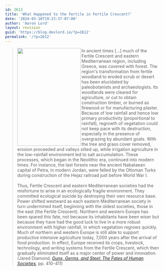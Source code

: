 ```yaml
---
id: 2612
title: 'What Happened to the Fertile in Fertile Crescent?'
date: '2024-03-10T19:23:37-07:00'
author: 'Aaron Lord'
layout: revision
guid: 'https://blog.devlord.io/?p=2612'
permalink: '/?p=2612'
---
```


<blockquote><a href="http://www.amazon.com/gp/product/0393317552?ie=UTF8&amp;tag=lord1689-20&amp;linkCode=as2&amp;camp=1789&amp;creative=390957&amp;creativeASIN=0393317552"><img align="left" border="0" height="320" src="http://1.bp.blogspot.com/_OZWxOfjIgdA/TLE_rTRUXNI/AAAAAAAAJXg/exOF9Bu_P3k/s320/ggas.jpg" width="207" /></a>In ancient times [...] much of the Fertile Crescent and eastern Mediterranean region, including Greece, was covered with forest. The region's transformation from fertile woodland to eroded scrub or desert has been elucidated by paleobotanists and archaeologists. Its woodlands were cleared for agriculture, or cut to obtain construction timber, or burned as firewood or for manufacturing plaster. Because of low rainfall and hence low primary productivity (proportional to rainfall), regrowth of vegetation could not keep pace with its destruction, especially in the presence of overgrazing by abundant goats.  With the tree and grass cover removed, erosion proceeded and valleys silted up, while irrigation agriculture in the low-rainfall environment led to salt accumulation. These processes, which began in the Neolithic era, continued into modern times. For instance, the last forests near the ancient Nabataean capital of Petra, in modern Jordan, were felled by the Ottoman Turks during construction of the Hejaz railroad just before World War I.<br /><br />Thus, Fertile Crescent and eastern Mediterranean societies had the misfortune to arise in an ecologically fragile environment. They committed ecological suicide by destroying their own resource base. Power shifted westward as each eastern Mediterranean society in turn undermined itself, beginning with the oldest societies, those in the east (the Fertile Crescent). Northern and western Europe has been spared this fate, not because its inhabitants have been wiser but because they have had the good luck to live in a more robust environment with higher rainfall, in which vegetation regrows quickly. Much of northern and western Europe is still able to support productive intensive agriculture today, 7,000 years after the arrival of food production. In effect, Europe received its crops, livestock, technology, and writing systems from the Fertile Crescent, which then gradually eliminated itself as a major center of power and innovation. (Jared Diamond, <a href="http://www.amazon.com/gp/product/0393317552?ie=UTF8&amp;tag=lord1689-20&amp;linkCode=as2&amp;camp=1789&amp;creative=390957&amp;creativeASIN=0393317552" style="font-style:italic;">Guns, Germs, and Steel: The Fates of Human Societies</a><i>,</i> pp. 410-411)</blockquote>

